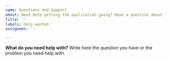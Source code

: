```yaml
---
name: Questions and Support
about: Need help getting the application going? Have a question about the application?
title: ''
labels: help wanted
assignees: ''

---
```


**What do you need help with?**
Write here the question you have or the problem you need help with.
